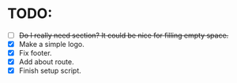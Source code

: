 # TODO:

-   [ ] ~~Do I really need section? It could be nice for filling empty space.~~
-   [x] Make a simple logo.
-   [x] Fix footer.
-   [x] Add about route.
-   [x] Finish setup script.
